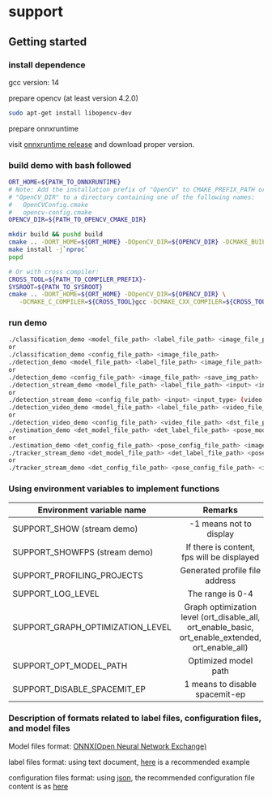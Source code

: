 # support


## Getting started

### install dependence
gcc version: 14

prepare opencv (at least version 4.2.0)
```bash
sudo apt-get install libopencv-dev
```
prepare onnxruntime

visit [onnxruntime release](https://github.com/microsoft/onnxruntime/releases/tag/v1.15.1) and download proper version.


### build demo with bash followed

```bash
ORT_HOME=${PATH_TO_ONNXRUNTIME}
# Note: Add the installation prefix of "OpenCV" to CMAKE_PREFIX_PATH or set
# "OpenCV_DIR" to a directory containing one of the following names:
#   OpenCVConfig.cmake
#   opencv-config.cmake
OPENCV_DIR=${PATH_TO_OPENCV_CMAKE_DIR}

mkdir build && pushd build
cmake .. -DORT_HOME=${ORT_HOME} -DOpenCV_DIR=${OPENCV_DIR} -DCMAKE_BUILD_TYPE=Debug -DTEST=OFF -DDEMO=ON
make install -j`nproc`
popd

# Or with cross compiler:
CROSS_TOOL=${PATH_TO_COMPILER_PREFIX}-
SYSROOT=${PATH_TO_SYSROOT}
cmake .. -DORT_HOME=${ORT_HOME} -DOpenCV_DIR=${OPENCV_DIR} \
   -DCMAKE_C_COMPILER=${CROSS_TOOL}gcc -DCMAKE_CXX_COMPILER=${CROSS_TOOL}g++ -DCMAKE_SYSROOT=${SYSROOT}
```

### run demo

```bash
./classification_demo <model_file_path> <label_file_path> <image_file_path>
or
./classification_demo <config_file_path> <image_file_path>
./detection_demo <model_file_path> <label_file_path> <image_file_path> <save_img_path> 
or 
./detection_demo <config_file_path> <image_file_path> <save_img_path>
./detection_stream_demo <model_file_path> <label_file_path> <input> <input_type> (video or camera_id) option(-h <resize_height>) option(-w <resize_width>)
or
./detection_stream_demo <config_file_path> <input> <input_type> (video or camera_id) option(-h <resize_height>) option(-w <resize_width>)
./detection_video_demo <model_file_path> <label_file_path> <video_file_path> <dst_file_path> (end with .avi)
or
./detection_video_demo <config_file_path> <video_file_path> <dst_file_path> (end with .avi)
./estimation_demo <det_model_file_path> <det_label_file_path> <pose_model_file_path> <image_file_path> <save_img_path> 
or
./estimation_demo <det_config_file_path> <pose_config_file_path> <image_file_path> <save_img_path> 
./tracker_stream_demo <det_model_file_path> <det_label_file_path> <pose_model_file_path> <input> <input_type> (video or cameraId) option(-h <resize_height>) option(-w <resize_width>)
or
./tracker_stream_demo <det_config_file_path> <pose_config_file_path> <input> <input_type> (video or cameraId) option(-h <resize_height>) option(-w <resize_width>)
```

### Using environment variables to implement functions
| Environment variable name         |                                          Remarks                                                    |
|-----------------------------------|:---------------------------------------------------------------------------------------------------:|
| SUPPORT_SHOW (stream demo)        |                                      -1 means not to display                                        |
| SUPPORT_SHOWFPS (stream demo)     |                                   If there is content, fps will be displayed                        |
| SUPPORT_PROFILING_PROJECTS        |                                 Generated profile file address                                      |
| SUPPORT_LOG_LEVEL                 |                                          The range is 0-4                                           |
| SUPPORT_GRAPH_OPTIMIZATION_LEVEL  | Graph optimization level (ort_disable_all, ort_enable_basic, ort_enable_extended, ort_enable_all)   |
| SUPPORT_OPT_MODEL_PATH            |                                    Optimized model path                                             |
| SUPPORT_DISABLE_SPACEMIT_EP       |                                  1 means to disable spacemit-ep                                     |

### Description of formats related to label files, configuration files, and model files
Model files format: [ONNX(Open Neural Network Exchange)](https://github.com/onnx/onnx)

label files format: using text document, [here](https://github.com/microsoft/onnxruntime-inference-examples/blob/main/c_cxx/OpenVINO_EP/Linux/squeezenet_classification/synset.txt) is a recommended example

configuration files format: using [json](https://github.com/nlohmann/json), the recommended configuration file content is as [here](https://gitlab.dc.com:8443/bianbu/ai/support/-/blob/main/rootfs/usr/share/ai-support/models/yolov6.json)